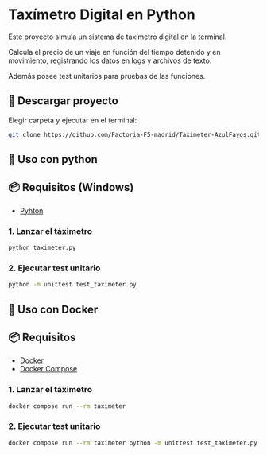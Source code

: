 # Taxímetro Digital en Python

Este proyecto simula un sistema de taxímetro digital en la terminal.

Calcula el precio de un viaje en función del tiempo detenido y en movimiento, registrando los datos en logs y archivos de texto.

Además posee test unitarios para pruebas de las funciones.


## 💾 Descargar proyecto
Elegir carpeta y ejecutar en el terminal:

```bash
git clone https://github.com/Factoria-F5-madrid/Taximeter-AzulFayos.git
```

## 🐍 Uso con python

## 📦 Requisitos (Windows)

- [Pyhton](https://www.python.org/downloads/windows/)

### 1. Lanzar el táximetro

```bash
python taximeter.py
```
### 2. Ejecutar test unitario

```bash
python -m unittest test_taximeter.py
```

## 🚀 Uso con Docker

## 📦 Requisitos

- [Docker](https://www.docker.com/)
- [Docker Compose](https://docs.docker.com/compose/)

### 1. Lanzar el táximetro

```bash
docker compose run --rm taximeter
```
### 2. Ejecutar test unitario

```bash
docker compose run --rm taximeter python -m unittest test_taximeter.py
```
